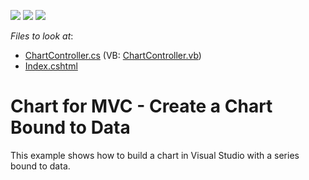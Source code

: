 <!-- default badges list -->
![](https://img.shields.io/endpoint?url=https://codecentral.devexpress.com/api/v1/VersionRange/128572360/16.2.3%2B)
[![](https://img.shields.io/badge/Open_in_DevExpress_Support_Center-FF7200?style=flat-square&logo=DevExpress&logoColor=white)](https://supportcenter.devexpress.com/ticket/details/T287970)
[![](https://img.shields.io/badge/📖_How_to_use_DevExpress_Examples-e9f6fc?style=flat-square)](https://docs.devexpress.com/GeneralInformation/403183)
<!-- default badges end -->
<!-- default file list -->
*Files to look at*:

* [ChartController.cs](./CS/GettingStarted2/Controllers/ChartController.cs) (VB: [ChartController.vb](./VB/GettingStarted2/Controllers/ChartController.vb))
* [Index.cshtml](./CS/GettingStarted2/Views/Chart/Index.cshtml)
<!-- default file list end -->
# Chart for MVC - Create a Chart Bound to Data


This example shows how to build a chart in Visual Studio with a series bound to data.




